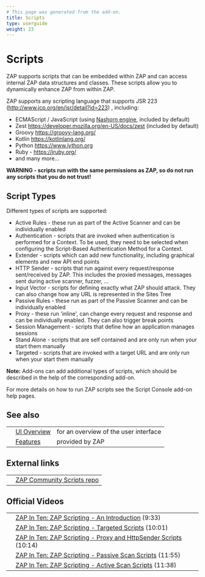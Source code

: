 ```yaml
---
# This page was generated from the add-on.
title: Scripts
type: userguide
weight: 23
---
```


# Scripts

ZAP supports scripts that can be embedded within ZAP and can access internal ZAP data structures and classes.
These scripts allow you to dynamically enhance ZAP from within ZAP.

ZAP supports any scripting language that supports JSR 223 (http://www.jcp.org/en/jsr/detail?id=223) , including:

* ECMAScript / JavaScript (using [Nashorn engine](https://docs.oracle.com/javase/8/docs/technotes/guides/scripting/nashorn/), included by default)
* Zest <https://developer.mozilla.org/en-US/docs/zest> (included by default)
* Groovy <https://groovy-lang.org/>
* Kotlin <https://kotlinlang.org/>
* Python <https://www.jython.org>
* Ruby - <https://jruby.org/>
* and many more...

**WARNING - scripts run with the same permissions as ZAP, so do not run any scripts that you do not trust!**

## Script Types

Different types of scripts are supported:

* Active Rules - these run as part of the Active Scanner and can be individually enabled
* Authentication - scripts that are invoked when authentication is performed for a Context. To be used, they need to be selected when configuring the Script-Based Authentication Method for a Context.
* Extender - scripts which can add new functionality, including graphical elements and new API end points
* HTTP Sender - scripts that run against every request/response sent/received by ZAP. This includes the proxied messages, messages sent during active scanner, fuzzer, ...
* Input Vector - scripts for defining exactly what ZAP should attack. They can also change how any URL is represented in the Sites Tree
* Passive Rules - these run as part of the Passive Scanner and can be individually enabled
* Proxy - these run 'inline', can change every request and response and can be individually enabled. They can also trigger break points
* Session Management - scripts that define how an application manages sessions
* Stand Alone - scripts that are self contained and are only run when your start them manually
* Targeted - scripts that are invoked with a target URL and are only run when your start them manually

**Note:** Add-ons can add additional types of scripts, which should be described in the help of the corresponding add-on.

For more details on how to run ZAP scripts see the Script Console add-on help pages.

## See also

|   |                                           |                                       |
|---|-------------------------------------------|---------------------------------------|
|   | [UI Overview](/docs/desktop/ui/)          | for an overview of the user interface |
|   | [Features](/docs/desktop/start/features/) | provided by ZAP                       |

## External links

|   |                                                                            |
|---|----------------------------------------------------------------------------|
|   | [ZAP Community Scripts repo](https://github.com/zaproxy/community-scripts) |

## Official Videos

|   |                                                                                                                            |
|---|----------------------------------------------------------------------------------------------------------------------------|
|   | [ZAP In Ten: ZAP Scripting - An Introduction](https://play.sonatype.com/watch/7gR4qYzUZ686wEDMBfxGdf) (9:33)               |
|   | [ZAP In Ten: ZAP Scripting - Targeted Scripts](https://play.sonatype.com/watch/JzX1YkJqdk7BYTMHikh433) (10:01)             |
|   | [ZAP In Ten: ZAP Scripting - Proxy and HttpSender Scripts](https://play.sonatype.com/watch/4no8EY1iB8RdnQLPFpYi2a) (10:14) |
|   | [ZAP In Ten: ZAP Scripting - Passive Scan Scripts](https://play.sonatype.com/watch/HfENJ3GJB3zbD6sMscDrjD) (11:55)         |
|   | [ZAP In Ten: ZAP Scripting - Active Scan Scripts](https://play.sonatype.com/watch/aEwqErXFMTYdDDQbTgnJeA) (11:38)          |
